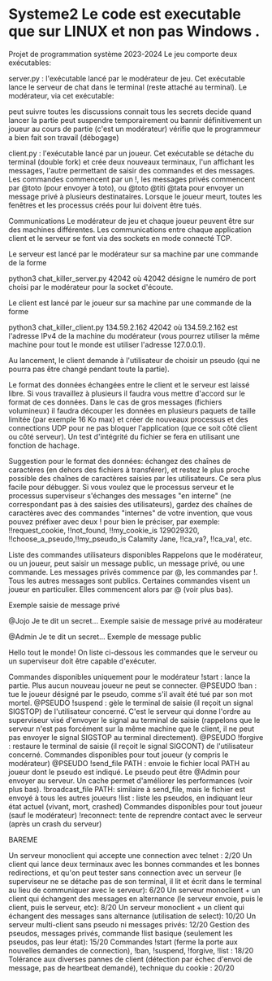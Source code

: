 # Systeme2 Le code est executable que sur LINUX et non pas Windows .
Projet de programmation système 2023-2024
Le jeu comporte deux exécutables:

server.py : l'exécutable lancé par le modérateur de jeu. Cet exécutable lance le serveur de chat dans le terminal (reste attaché au terminal). Le modérateur, via cet exécutable:

peut suivre toutes les discussions
connait tous les secrets
decide quand lancer la partie
peut suspendre temporairement ou bannir définitivement un joueur au cours de partie (c'est un modérateur)
vérifie que le programmeur a bien fait son travail (débogage)


client.py : l'exécutable lancé par un joueur. Cet exécutable se détache du terminal (double fork) et crée deux nouveaux terminaux, l'un affichant les messages, l'autre permettant de saisir des commandes et des messages. Les commandes commencent par un !, les messages privés commencent par @toto (pour envoyer à toto), ou @toto @titi @tata pour envoyer un message privé à plusieurs destinataires. Lorsque le joueur meurt, toutes les fenêtres et les processus créés pour lui doivent être tués.


Communications
Le modérateur de jeu et chaque joueur peuvent être sur des machines différentes. Les communications entre chaque application client et le serveur se font via des sockets en mode connecté TCP.

Le serveur est lancé par le modérateur sur sa machine par une commande de la forme

python3 chat_killer_server.py 42042
où 42042 désigne le numéro de port choisi par le modérateur pour la socket d'écoute.

Le client est lancé par le joueur sur sa machine par une commande de la forme

python3 chat_killer_client.py 134.59.2.162 42042
où 134.59.2.162 est l'adresse IPv4 de la machine du modérateur (vous pourrez utiliser la même machine pour tout le monde est utiliser l'adresse 127.0.0.1).

Au lancement, le client demande à l'utilisateur de choisir un pseudo (qui ne pourra pas être changé pendant toute la partie).

Le format des données échangées entre le client et le serveur est laissé libre. Si vous travaillez à plusieurs il faudra vous mettre d'accord sur le format de ces données. Dans le cas de gros messages (fichiers volumineux) il faudra découper les données en plusieurs paquets de taille limitée (par exemple 16 Ko max) et créer de nouveaux processus et des connections UDP pour ne pas bloquer l'application (que ce soit côté client ou côté serveur). Un test d'intégrité du fichier se fera en utilisant une fonction de hachage.

Suggestion pour le format des données: échangez des chaînes de caractères (en dehors des fichiers à transférer), et restez le plus proche possible des chaînes de caractères saisies par les utilisateurs. Ce sera plus facile pour débugger. Si vous voulez que le processus serveur et le processus superviseur s'échanges des messages "en interne" (ne correspondant pas à des saisies des utilisateurs), gardez des chaînes de caractères avec des commandes "internes" de votre invention, que vous pouvez préfixer avec deux ! pour bien le préciser, par exemple: !!request_cookie, !!not_found, !!my_cookie_is 129029320, !!choose_a_pseudo,!!my_pseudo_is Calamity Jane, !!ca_va?, !!ca_va!, etc.


Liste des commandes utilisateurs disponibles
Rappelons que le modérateur, ou un joueur, peut saisir un message public, un message privé, ou une commande. Les messages privés commence par @, les commandes par !. Tous les autres messages sont publics. Certaines commandes visent un joueur en particulier. Elles commencent alors par @ (voir plus bas).

Exemple saisie de message privé

@Jojo Je te dit un secret...
Exemple saisie de message privé au modérateur

@Admin Je te dit un secret...
Exemple de message public

Hello tout le monde!
On liste ci-dessous les commandes que le serveur ou un superviseur doit être capable d'exécuter.

Commandes disponibles uniquement pour le modérateur
!start : lance la partie. Plus aucun nouveau joueur ne peut se connecter.
@PSEUDO !ban : tue le joueur désigné par le pseudo, comme s'il avait été tué par son mot mortel.
@PSEUDO !suspend : gèle le terminal de saisie (il reçoit un signal SIGSTOP) de l'utilisateur concerné. C'est le serveur qui donne l'ordre au superviseur visé d'envoyer le signal au terminal de saisie (rappelons que le serveur n'est pas forcément sur la même machine que le client, il ne peut pas envoyer le signal SIGSTOP au terminal directement).
@PSEUDO !forgive : restaure le terminal de saisie (il reçoit le signal SIGCONT) de l'utilisateur concerné.
Commandes disponibles pour tout joueur (y compris le modérateur)
@PSEUDO !send_file PATH : envoie le fichier local PATH au joueur dont le pseudo est indiqué. Le pseudo peut être @Admin pour envoyer au serveur. Un cache permet d'améliorer les performances (voir plus bas).
!broadcast_file PATH: similaire à send_file, mais le fichier est envoyé à tous les autres joueurs
!list : liste les pseudos, en indiquant leur état actuel (vivant, mort, crashed)
Commandes disponibles pour tout joueur (sauf le modérateur)
!reconnect: tente de reprendre contact avec le serveur (après un crash du serveur)



BAREME 

Un serveur monoclient qui accepte une connection avec telnet : 2/20
Un client qui lance deux terminaux avec les bonnes commandes et les bonnes redirections, et qu'on peut tester sans connection avec un serveur (le superviseur ne se détache pas de son terminal, il lit et écrit dans le terminal au lieu de communiquer avec le serveur): 6/20
Un serveur monoclient + un client qui échangent des messages en alternance (le serveur envoie, puis le client, puis le serveur, etc): 8/20
Un serveur monoclient + un client qui échangent des messages sans alternance (utilisation de select): 10/20
Un serveur multi-client sans pseudo ni messages privés: 12/20
Gestion des pseudos, messages privés, commande !list basique (seulement les pseudos, pas leur état): 15/20
Commandes !start (ferme la porte aux nouvelles demandes de connection), !ban, !suspend, !forgive, !list : 18/20
Tolérance aux diverses pannes de client (détection par échec d'envoi de message, pas de heartbeat demandé), technique du cookie : 20/20
